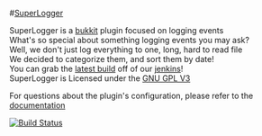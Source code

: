 #[SuperLogger](https://dev.bukkit.org/)

SuperLogger is a [bukkit](http://bukkit.org/) plugin focused on logging events  
What's so special about something logging events you may ask?  
Well, we don't just log everything to one, long, hard to read file  
We decided to categorize them, and sort them by date!  
You can grab the [latest build](http://ci.notoriousdev.com/job/SuperLogger/lastStableBuild/artifact/target/original-SuperLogger-v1.6.jar) off of our [jenkins](http://ci.notoriousdev.com/job/SuperLogger/)!  
SuperLogger is Licensed under the [GNU GPL V3](http://www.gnu.org/licenses/gpl.txt)

For questions about the plugin's configuration, please refer to the [documentation](https://github.com/zack6849/SuperLogger/wiki)

[![Build Status](http://ci.ndev.me/job/SuperLogger/badge/icon)](http://ci.ndev.me/job/SuperLogger/)